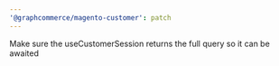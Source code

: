 ```yaml
---
'@graphcommerce/magento-customer': patch
---
```


Make sure the useCustomerSession returns the full query so it can be awaited
